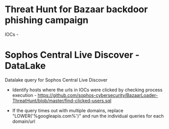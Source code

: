 # Threat Hunt for Bazaar backdoor phishing campaign

IOCs - 

# Sophos Central Live Discover - DataLake

Datalake query for Sophos Central Live Discover
* Identify hosts where the urls in IOCs were clicked by checking process execution - https://github.com/sophos-cybersecurity/BazaarLoader-ThreatHunt/blob/master/find-clicked-users.sql

* If the query times out with multiple domains, replace "LOWER('%googleapis.com%')" and run the individual queries for each domain/url

